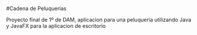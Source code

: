 #Cadena de Peluquerias

Proyecto final de 1º de DAM, aplicacion para una peluqueria utilizando Java y JavaFX para la aplicacion de escritorio
